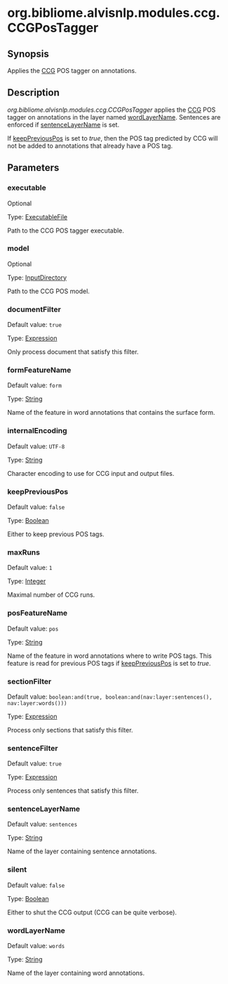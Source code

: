 # org.bibliome.alvisnlp.modules.ccg.CCGPosTagger

## Synopsis

Applies the [CCG](http://svn.ask.it.usyd.edu.au/trac/candc/wiki) POS tagger on annotations.

## Description

*org.bibliome.alvisnlp.modules.ccg.CCGPosTagger* applies the [CCG](http://svn.ask.it.usyd.edu.au/trac/candc/wiki) POS tagger on annotations in the layer named [wordLayerName](#wordLayerName). Sentences are enforced if [sentenceLayerName](#sentenceLayerName) is set.

If [keepPreviousPos](#keepPreviousPos) is set to *true*, then the POS tag predicted by CCG will not be added to annotations that already have a POS tag.

## Parameters

<a name="executable">

### executable

Optional

Type: [ExecutableFile](../converter/org.bibliome.util.files.ExecutableFile)

Path to the CCG POS tagger executable.

<a name="model">

### model

Optional

Type: [InputDirectory](../converter/org.bibliome.util.files.InputDirectory)

Path to the CCG POS model.

<a name="documentFilter">

### documentFilter

Default value: `true`

Type: [Expression](../converter/alvisnlp.corpus.expressions.Expression)

Only process document that satisfy this filter.

<a name="formFeatureName">

### formFeatureName

Default value: `form`

Type: [String](../converter/java.lang.String)

Name of the feature in word annotations that contains the surface form.

<a name="internalEncoding">

### internalEncoding

Default value: `UTF-8`

Type: [String](../converter/java.lang.String)

Character encoding to use for CCG input and output files.

<a name="keepPreviousPos">

### keepPreviousPos

Default value: `false`

Type: [Boolean](../converter/java.lang.Boolean)

Either to keep previous POS tags.

<a name="maxRuns">

### maxRuns

Default value: `1`

Type: [Integer](../converter/java.lang.Integer)

Maximal number of CCG runs.

<a name="posFeatureName">

### posFeatureName

Default value: `pos`

Type: [String](../converter/java.lang.String)

Name of the feature in word annotations where to write POS tags. This feature is read for previous POS tags if [keepPreviousPos](#keepPreviousPos) is set to *true*.

<a name="sectionFilter">

### sectionFilter

Default value: `boolean:and(true, boolean:and(nav:layer:sentences(), nav:layer:words()))`

Type: [Expression](../converter/alvisnlp.corpus.expressions.Expression)

Process only sections that satisfy this filter.

<a name="sentenceFilter">

### sentenceFilter

Default value: `true`

Type: [Expression](../converter/alvisnlp.corpus.expressions.Expression)

Process only sentences that satisfy this filter.

<a name="sentenceLayerName">

### sentenceLayerName

Default value: `sentences`

Type: [String](../converter/java.lang.String)

Name of the layer containing sentence annotations.

<a name="silent">

### silent

Default value: `false`

Type: [Boolean](../converter/java.lang.Boolean)

Either to shut the CCG output (CCG can be quite verbose).

<a name="wordLayerName">

### wordLayerName

Default value: `words`

Type: [String](../converter/java.lang.String)

Name of the layer containing word annotations.

